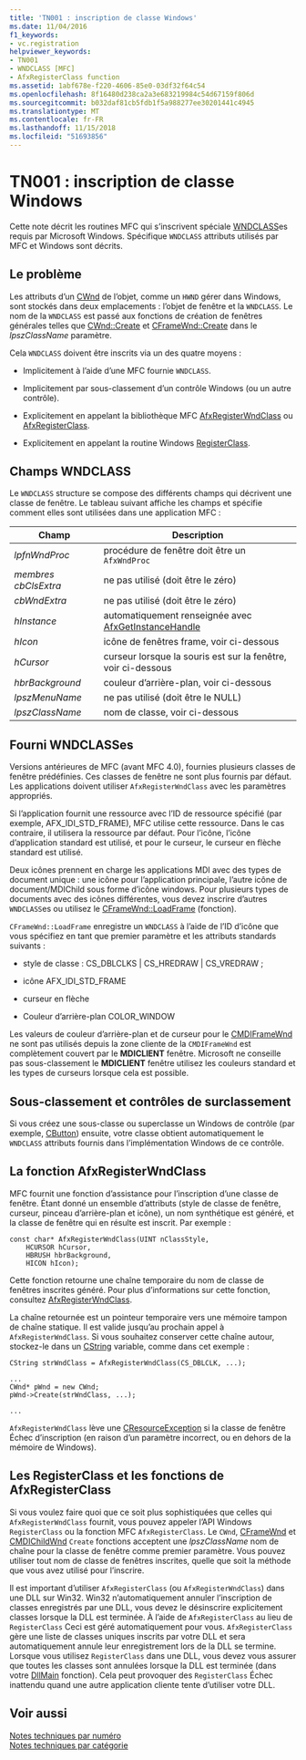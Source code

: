 ```yaml
---
title: 'TN001 : inscription de classe Windows'
ms.date: 11/04/2016
f1_keywords:
- vc.registration
helpviewer_keywords:
- TN001
- WNDCLASS [MFC]
- AfxRegisterClass function
ms.assetid: 1abf678e-f220-4606-85e0-03df32f64c54
ms.openlocfilehash: 8f16480d238ca2a3e683219984c54d67159f806d
ms.sourcegitcommit: b032daf81cb5fdb1f5a988277ee30201441c4945
ms.translationtype: MT
ms.contentlocale: fr-FR
ms.lasthandoff: 11/15/2018
ms.locfileid: "51693856"
---
```

# <a name="tn001-window-class-registration"></a>TN001 : inscription de classe Windows

Cette note décrit les routines MFC qui s’inscrivent spéciale [WNDCLASS](/windows/desktop/api/winuser/ns-winuser-tagwndclassa)es requis par Microsoft Windows. Spécifique `WNDCLASS` attributs utilisés par MFC et Windows sont décrits.

## <a name="the-problem"></a>Le problème

Les attributs d’un [CWnd](../mfc/reference/cwnd-class.md) de l’objet, comme un `HWND` gérer dans Windows, sont stockés dans deux emplacements : l’objet de fenêtre et la `WNDCLASS`. Le nom de la `WNDCLASS` est passé aux fonctions de création de fenêtres générales telles que [CWnd::Create](../mfc/reference/cwnd-class.md#create) et [CFrameWnd::Create](../mfc/reference/cframewnd-class.md#create) dans le *lpszClassName* paramètre.

Cela `WNDCLASS` doivent être inscrits via un des quatre moyens :

- Implicitement à l’aide d’une MFC fournie `WNDCLASS`.

- Implicitement par sous-classement d’un contrôle Windows (ou un autre contrôle).

- Explicitement en appelant la bibliothèque MFC [AfxRegisterWndClass](../mfc/reference/application-information-and-management.md#afxregisterwndclass) ou [AfxRegisterClass](../mfc/reference/application-information-and-management.md#afxregisterclass).

- Explicitement en appelant la routine Windows [RegisterClass](https://msdn.microsoft.com/library/windows/desktop/ms633586).

## <a name="wndclass-fields"></a>Champs WNDCLASS

Le `WNDCLASS` structure se compose des différents champs qui décrivent une classe de fenêtre. Le tableau suivant affiche les champs et spécifie comment elles sont utilisées dans une application MFC :

|Champ|Description|
|-----------|-----------------|
|*lpfnWndProc*|procédure de fenêtre doit être un `AfxWndProc`|
|*membres cbClsExtra*|ne pas utilisé (doit être le zéro)|
|*cbWndExtra*|ne pas utilisé (doit être le zéro)|
|*hInstance*|automatiquement renseignée avec [AfxGetInstanceHandle](../mfc/reference/application-information-and-management.md#afxgetinstancehandle)|
|*hIcon*|icône de fenêtres frame, voir ci-dessous|
|*hCursor*|curseur lorsque la souris est sur la fenêtre, voir ci-dessous|
|*hbrBackground*|couleur d’arrière-plan, voir ci-dessous|
|*lpszMenuName*|ne pas utilisé (doit être le NULL)|
|*lpszClassName*|nom de classe, voir ci-dessous|

## <a name="provided-wndclasses"></a>Fourni WNDCLASSes

Versions antérieures de MFC (avant MFC 4.0), fournies plusieurs classes de fenêtre prédéfinies. Ces classes de fenêtre ne sont plus fournis par défaut. Les applications doivent utiliser `AfxRegisterWndClass` avec les paramètres appropriés.

Si l’application fournit une ressource avec l’ID de ressource spécifié (par exemple, AFX_IDI_STD_FRAME), MFC utilise cette ressource. Dans le cas contraire, il utilisera la ressource par défaut. Pour l’icône, l’icône d’application standard est utilisé, et pour le curseur, le curseur en flèche standard est utilisé.

Deux icônes prennent en charge les applications MDI avec des types de document unique : une icône pour l’application principale, l’autre icône de document/MDIChild sous forme d’icône windows. Pour plusieurs types de documents avec des icônes différentes, vous devez inscrire d’autres `WNDCLASS`es ou utilisez le [CFrameWnd::LoadFrame](../mfc/reference/cframewnd-class.md#loadframe) (fonction).

`CFrameWnd::LoadFrame` enregistre un `WNDCLASS` à l’aide de l’ID d’icône que vous spécifiez en tant que premier paramètre et les attributs standards suivants :

- style de classe : CS_DBLCLKS &#124; CS_HREDRAW &#124; CS_VREDRAW ;

- icône AFX_IDI_STD_FRAME

- curseur en flèche

- Couleur d’arrière-plan COLOR_WINDOW

Les valeurs de couleur d’arrière-plan et de curseur pour le [CMDIFrameWnd](../mfc/reference/cmdiframewnd-class.md) ne sont pas utilisés depuis la zone cliente de la `CMDIFrameWnd` est complètement couvert par le **MDICLIENT** fenêtre. Microsoft ne conseille pas sous-classement le **MDICLIENT** fenêtre utilisez les couleurs standard et les types de curseurs lorsque cela est possible.

## <a name="subclassing-and-superclassing-controls"></a>Sous-classement et contrôles de surclassement

Si vous créez une sous-classe ou superclasse un Windows de contrôle (par exemple, [CButton](../mfc/reference/cbutton-class.md)) ensuite, votre classe obtient automatiquement le `WNDCLASS` attributs fournis dans l’implémentation Windows de ce contrôle.

## <a name="the-afxregisterwndclass-function"></a>La fonction AfxRegisterWndClass

MFC fournit une fonction d’assistance pour l’inscription d’une classe de fenêtre. Étant donné un ensemble d’attributs (style de classe de fenêtre, curseur, pinceau d’arrière-plan et icône), un nom synthétique est généré, et la classe de fenêtre qui en résulte est inscrit. Par exemple :

```
const char* AfxRegisterWndClass(UINT nClassStyle,
    HCURSOR hCursor,
    HBRUSH hbrBackground,
    HICON hIcon);
```

Cette fonction retourne une chaîne temporaire du nom de classe de fenêtres inscrites généré. Pour plus d’informations sur cette fonction, consultez [AfxRegisterWndClass](../mfc/reference/application-information-and-management.md#afxregisterwndclass).

La chaîne retournée est un pointeur temporaire vers une mémoire tampon de chaîne statique. Il est valide jusqu’au prochain appel à `AfxRegisterWndClass`. Si vous souhaitez conserver cette chaîne autour, stockez-le dans un [CString](../atl-mfc-shared/using-cstring.md) variable, comme dans cet exemple :

```
CString strWndClass = AfxRegisterWndClass(CS_DBLCLK, ...);

...
CWnd* pWnd = new CWnd;
pWnd->Create(strWndClass, ...);

...
```

`AfxRegisterWndClass` lève une [CResourceException](../mfc/reference/cresourceexception-class.md) si la classe de fenêtre Échec d’inscription (en raison d’un paramètre incorrect, ou en dehors de la mémoire de Windows).

## <a name="the-registerclass-and-afxregisterclass-functions"></a>Les RegisterClass et les fonctions de AfxRegisterClass

Si vous voulez faire quoi que ce soit plus sophistiquées que celles qui `AfxRegisterWndClass` fournit, vous pouvez appeler l’API Windows `RegisterClass` ou la fonction MFC `AfxRegisterClass`. Le `CWnd`, [CFrameWnd](../mfc/reference/cframewnd-class.md) et [CMDIChildWnd](../mfc/reference/cmdichildwnd-class.md) `Create` fonctions acceptent une *lpszClassName* nom de chaîne pour la classe de fenêtre comme premier paramètre. Vous pouvez utiliser tout nom de classe de fenêtres inscrites, quelle que soit la méthode que vous avez utilisé pour l’inscrire.

Il est important d’utiliser `AfxRegisterClass` (ou `AfxRegisterWndClass`) dans une DLL sur Win32. Win32 n’automatiquement annuler l’inscription de classes enregistrés par une DLL, vous devez le désinscrire explicitement classes lorsque la DLL est terminée. À l’aide de `AfxRegisterClass` au lieu de `RegisterClass` Ceci est géré automatiquement pour vous. `AfxRegisterClass` gère une liste de classes uniques inscrits par votre DLL et sera automatiquement annule leur enregistrement lors de la DLL se termine. Lorsque vous utilisez `RegisterClass` dans une DLL, vous devez vous assurer que toutes les classes sont annulées lorsque la DLL est terminée (dans votre [DllMain](/windows/desktop/Dlls/dllmain) fonction). Cela peut provoquer des `RegisterClass` Échec inattendu quand une autre application cliente tente d’utiliser votre DLL.

## <a name="see-also"></a>Voir aussi

[Notes techniques par numéro](../mfc/technical-notes-by-number.md)<br/>
[Notes techniques par catégorie](../mfc/technical-notes-by-category.md)

